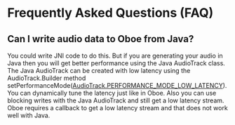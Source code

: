 # Frequently Asked Questions (FAQ)

## Can I write audio data to Oboe from Java?

You could write JNI code to do this. But if you are generating your audio in Java then
you will get better performance using the Java AudioTrack class. The Java AudioTrack can be 
created with low latency using the
AudioTrack.Builder method 
setPerformanceMode([AudioTrack.PERFORMANCE_MODE_LOW_LATENCY](https://developer.android.com/reference/android/media/AudioTrack#PERFORMANCE_MODE_LOW_LATENCY)).
You can dynamically tune the latency just like in Oboe.
Also you can use blocking writes with the Java AudioTrack and still get a low latency stream.
Oboe requires a callback to get a low latency stream and that does not work well with Java.
